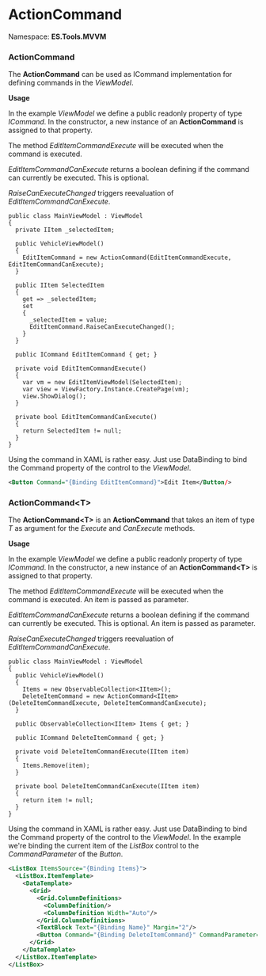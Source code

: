 # ActionCommand
Namespace: **ES.Tools.MVVM**

### ActionCommand

The **ActionCommand** can be used as ICommand implementation for defining commands in the *ViewModel*.

**Usage**

In the example *ViewModel* we define a public readonly property of type *ICommand*. In the constructor, a new instance of an **ActionCommand** is assigned to that property.

The method *EditItemCommandExecute* will be executed when the command is executed.

*EditItemCommandCanExecute* returns a boolean defining if the command can currently be executed. This is optional. 

*RaiseCanExecuteChanged* triggers reevaluation of *EditItemCommandCanExecute*. 

```CSharp
public class MainViewModel : ViewModel
{
  private IItem _selectedItem;

  public VehicleViewModel()
  {
    EditItemCommand = new ActionCommand(EditItemCommandExecute, EditItemCommandCanExecute);
  }

  public IItem SelectedItem
  {
    get => _selectedItem;
    set
    {
      _selectedItem = value;
      EditItemCommand.RaiseCanExecuteChanged();
    }
  }

  public ICommand EditItemCommand { get; }

  private void EditItemCommandExecute()
  {
    var vm = new EditItemViewModel(SelectedItem);
    var view = ViewFactory.Instance.CreatePage(vm);
    view.ShowDialog();
  }

  private bool EditItemCommandCanExecute()
  {
    return SelectedItem != null;
  }
}
```

Using the command in XAML is rather easy. Just use DataBinding to bind the Command property of the control to the *ViewModel*.

``` XML
<Button Command="{Binding EditItemCommand}">Edit Item</Button/>
```

### ActionCommand&lt;T&gt;

The **ActionCommand&lt;T&gt;** is an **ActionCommand** that takes an item of type *T* as argument for the *Execute* and *CanExecute* methods.

**Usage**

In the example *ViewModel* we define a public readonly property of type *ICommand*. In the constructor, a new instance of an **ActionCommand&lt;T&gt;** is assigned to that property.

The method *EditItemCommandExecute* will be executed when the command is executed. An item is passed as parameter.

*EditItemCommandCanExecute* returns a boolean defining if the command can currently be executed. This is optional. An item is passed as parameter.

*RaiseCanExecuteChanged* triggers reevaluation of *EditItemCommandCanExecute*. 

```CSharp
public class MainViewModel : ViewModel
{
  public VehicleViewModel()
  {
    Items = new ObservableCollection<IItem>();
    DeleteItemCommand = new ActionCommand<IItem>(DeleteItemCommandExecute, DeleteItemCommandCanExecute);
  }

  public ObservableCollection<IItem> Items { get; }

  public ICommand DeleteItemCommand { get; }

  private void DeleteItemCommandExecute(IItem item)
  {
    Items.Remove(item);
  }

  private bool DeleteItemCommandCanExecute(IItem item)
  {
    return item != null;
  }
}
```

Using the command in XAML is rather easy. Just use DataBinding to bind the Command property of the control to the *ViewModel*. In the example we're binding the current item of the *ListBox* control to the *CommandParameter* of the *Button*.

``` XML
<ListBox ItemsSource="{Binding Items}">
  <ListBox.ItemTemplate>
    <DataTemplate>
      <Grid>
        <Grid.ColumnDefinitions>
          <ColumnDefinition/>
          <ColumnDefinition Width="Auto"/>
        </Grid.ColumnDefinitions>
        <TextBlock Text="{Binding Name}" Margin="2"/>
        <Button Command="{Binding DeleteItemCommand}" CommandParameter="{Binding}" Padding="3,1">Remove</Button>
      </Grid>
    </DataTemplate>
  </ListBox.ItemTemplate>
</ListBox>
```
